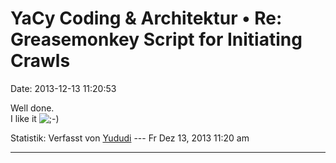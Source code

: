 YaCy Coding & Architektur • Re: Greasemonkey Script for Initiating Crawls
=========================================================================

Date: 2013-12-13 11:20:53

Well done.\
I like it
![;-)](http://forum.yacy-websuche.de/images/smilies/icon_e_wink.gif "Wink")

Statistik: Verfasst von
[Yududi](http://forum.yacy-websuche.de/memberlist.php?mode=viewprofile&u=9077)
--- Fr Dez 13, 2013 11:20 am

------------------------------------------------------------------------
